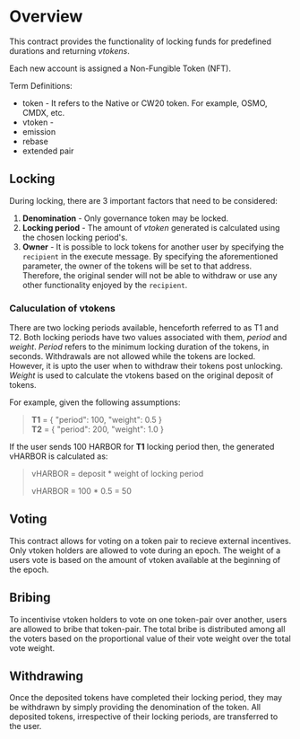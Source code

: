 # Overview

This contract provides the functionality of locking funds for predefined durations
and returning *vtokens*.

Each new account is assigned a Non-Fungible Token (NFT).

Term Definitions:

* token - It refers to the Native or CW20 token. For example, OSMO, CMDX, etc.
* vtoken -
* emission
* rebase
* extended pair

## Locking

During locking, there are 3 important factors that need to be considered:

1. **Denomination** - Only governance token may be locked.
2. **Locking period** - The amount of *vtoken* generated is calculated using the chosen locking period's.
3. **Owner** - It is possible to lock tokens for another user by specifying the
`recipient` in the execute message. By specifying the aforementioned parameter,
the owner of the tokens will be set to that address. Therefore, the original
sender will not be able to withdraw or use any other functionality enjoyed by the
`recipient`.

### Caluculation of vtokens

There are two locking periods available, henceforth referred to as T1 and T2.
Both locking periods have two values associated with them, *period* and *weight*.
*Period* refers to the minimum locking duration of the tokens, in seconds. Withdrawals are not
allowed while the tokens are locked. However, it is upto the user when to withdraw
their tokens post unlocking.
*Weight* is used to calculate the vtokens based on the original deposit of tokens.

For example, given the following assumptions:

> **T1** = { "period": 100, "weight": 0.5 }  
> **T2** = { "period": 200, "weight": 1.0 }

If the user sends 100 HARBOR for **T1** locking period then, the generated
vHARBOR is calculated as:

> vHARBOR = deposit * weight of locking period
>
> vHARBOR = 100 * 0.5 = 50

## Voting

This contract allows for voting on a token pair to recieve external incentives.
Only vtoken holders are allowed to vote during an epoch. The weight of a users
vote is based on the amount of vtoken available at the beginning of the epoch.

## Bribing

To incentivise vtoken holders to vote on one token-pair over another, users are
allowed to bribe that token-pair. The total bribe is distributed among all the
voters based on the proportional value of their vote weight over the total vote
weight.

## Withdrawing

Once the deposited tokens have completed their locking period, they may be
withdrawn by simply providing the denomination of the token. All
deposited tokens, irrespective of their locking periods, are transferred to the
user.